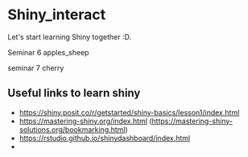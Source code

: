 # Shiny_interact


Let's start learning Shiny together :D.

Seminar 6 apples_sheep

seminar 7 cherry 


## Useful links to learn shiny

- https://shiny.posit.co/r/getstarted/shiny-basics/lesson1/index.html
- https://mastering-shiny.org/index.html (https://mastering-shiny-solutions.org/bookmarking.html)
- https://rstudio.github.io/shinydashboard/index.html
- 


